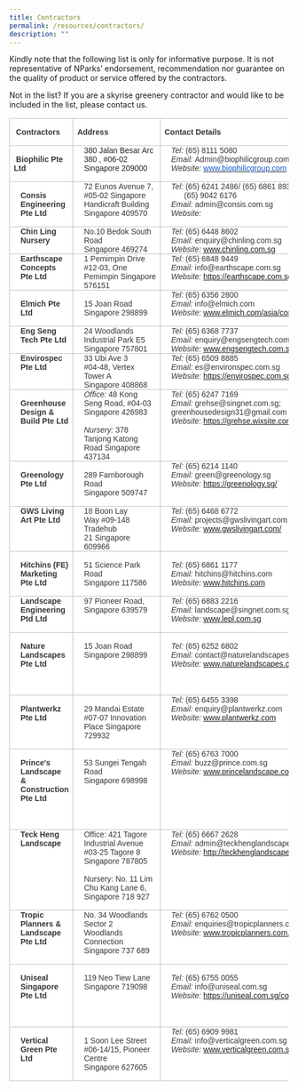 ```yaml
---
title: Contractors
permalink: /resources/contractors/
description: ""
---
```

Kindly note that the following list is only for informative purpose. It is not representative of NParks’ endorsement, recommendation nor guarantee on the quality of product or service offered by the contractors.

Not in the list?
If you are a skyrise greenery contractor and would like to be included in the list, please contact us.

        

<table class="MsoNormalTable" border="0" cellspacing="0" cellpadding="0" width="100%" style="width:100.0%;background:white;border-collapse:collapse;mso-yfti-tbllook:
 1184;mso-padding-alt:0cm 0cm 0cm 0cm"><tbody><tr style="mso-yfti-irow:0;mso-yfti-firstrow:yes"><td width="16%" valign="top" style="width:16.14%;border:solid #BFBFBF 1.0pt;
  padding:0cm 5.4pt 0cm 5.4pt"><p class="MsoNormal" style="margin-left:0cm;mso-layout-grid-align:auto;
  text-autospace:ideograph-numeric ideograph-other"><strong><span style="font-size:10.5pt;font-family:&quot;Futura Lt BT&quot;,sans-serif;mso-bidi-font-family:
  &quot;Open Sans&quot;;color:#363636">&nbsp;Contractors&nbsp;</span></strong><span style="font-size:10.5pt;font-family:&quot;Futura Lt BT&quot;,sans-serif;mso-bidi-font-family:
  &quot;Open Sans&quot;;color:#363636"></span></p></td><td width="31%" valign="top" style="width:31.54%;border:solid #BFBFBF 1.0pt;
  border-left:none;padding:0cm 5.4pt 0cm 5.4pt;box-sizing: inherit"><span style="box-sizing: inherit"><p class="MsoNormal"><strong style="box-sizing: inherit"><span style="font-size:10.5pt;font-family:&quot;Futura Lt BT&quot;,sans-serif;mso-bidi-font-family:
  &quot;Open Sans&quot;;color:#363636">Address&nbsp;</span></strong><span style="font-size:10.5pt;font-family:&quot;Futura Lt BT&quot;,sans-serif;mso-bidi-font-family:
  &quot;Open Sans&quot;;color:#363636"></span></p></span></td><td width="52%" valign="top" style="width:52.32%;border:solid #BFBFBF 1.0pt;
  border-left:none;padding:0cm 5.4pt 0cm 5.4pt;box-sizing: inherit"><p class="MsoNormal"><strong style="box-sizing: inherit"><span style="box-sizing: inherit"><span style="font-size:10.5pt;font-family:&quot;Futura Lt BT&quot;,sans-serif;
  mso-bidi-font-family:&quot;Open Sans&quot;;color:#363636">Contact Details&nbsp;</span></span></strong><span style="font-size:10.5pt;font-family:&quot;Futura Lt BT&quot;,sans-serif;mso-bidi-font-family:
  &quot;Open Sans&quot;;color:#363636"></span></p></td></tr><tr style="mso-yfti-irow:1;box-sizing: inherit"><td width="16%" valign="top" style="width:16.14%;border:solid #BFBFBF 1.0pt;
  border-top:none;padding:0cm 5.4pt 0cm 5.4pt;box-sizing: inherit"><p class="MsoNormal"><span style="font-size:10.5pt;font-family:&quot;Futura Lt BT&quot;,sans-serif;
  mso-bidi-font-family:&quot;Open Sans&quot;;color:#363636">&nbsp;<strong style="box-sizing: inherit"><span style="font-family:&quot;Futura Lt BT&quot;,sans-serif;
  mso-bidi-font-family:&quot;Open Sans&quot;">Biophilic Pte Ltd</span></strong></span></p></td><td width="31%" valign="top" style="width:31.54%;border-top:none;border-left:
  none;border-bottom:solid #BFBFBF 1.0pt;border-right:solid #BFBFBF 1.0pt;
  padding:0cm 5.4pt 0cm 5.4pt;box-sizing: inherit"><p style="margin-top:0cm;margin-right:0cm;margin-bottom:0cm;margin-left:9.0pt;
  box-sizing: inherit"><span style="box-sizing: inherit"><span style="font-size:10.5pt;font-family:&quot;Futura Lt BT&quot;,sans-serif;mso-bidi-font-family:
  &quot;Open Sans&quot;;color:#222222;background:white">380 Jalan Besar Arc 380 , #06-02 Singapore 209000</span></span><span style="font-size:10.5pt;font-family:&quot;Futura Lt BT&quot;,sans-serif;
  mso-bidi-font-family:&quot;Open Sans&quot;;color:#363636"></span></p></td><td width="52%" valign="top" style="width:52.32%;border-top:none;border-left:
  none;border-bottom:solid #BFBFBF 1.0pt;border-right:solid #BFBFBF 1.0pt;
  padding:0cm 5.4pt 0cm 5.4pt;box-sizing: inherit"><p style="margin-top:0cm;margin-right:0cm;margin-bottom:0cm;margin-left:9.0pt;
  box-sizing: inherit"><em style="box-sizing: inherit"><span style="font-size:
  10.5pt;font-family:&quot;Futura Lt BT&quot;,sans-serif;mso-bidi-font-family:&quot;Open Sans&quot;;
  color:#363636">Tel:</span></em><span style="font-size:10.5pt;font-family:
  &quot;Futura Lt BT&quot;,sans-serif;mso-bidi-font-family:&quot;Open Sans&quot;;color:#363636">&nbsp;(65) 8111 5080</span></p><p style="margin-top:0cm;margin-right:0cm;margin-bottom:0cm;margin-left:9.0pt;
  box-sizing: inherit"><em style="box-sizing: inherit"><span style="font-size:
  10.5pt;font-family:&quot;Futura Lt BT&quot;,sans-serif;mso-bidi-font-family:&quot;Open Sans&quot;;
  color:#363636">Email:</span></em><span style="font-size:10.5pt;font-family:
  &quot;Futura Lt BT&quot;,sans-serif;mso-bidi-font-family:&quot;Open Sans&quot;;color:#363636">&nbsp;Admin@biophilicgroup.com</span></p><p style="margin-top:0cm;margin-right:0cm;margin-bottom:0cm;margin-left:9.0pt;
  box-sizing: inherit"><em style="box-sizing: inherit"><span style="font-size:
  10.5pt;font-family:&quot;Futura Lt BT&quot;,sans-serif;mso-bidi-font-family:&quot;Open Sans&quot;;
  color:#363636">Website:</span></em><span style="font-size:10.5pt;font-family:
  &quot;Futura Lt BT&quot;,sans-serif;mso-bidi-font-family:&quot;Open Sans&quot;;color:#363636">&nbsp;<a href="http://www.biophilicgroup.com/" target="_blank" style="box-sizing: inherit;
  transition-timing-function: linear;transition-duration: 200ms;backface-visibility: hidden"><span style="color:#1155CC;background:white">www.biophilicgroup.com</span></a></span></p></td></tr><tr style="mso-yfti-irow:2;box-sizing: inherit"><td width="16%" valign="top" style="width:16.14%;border:solid #BFBFBF 1.0pt;
  border-top:none;padding:0cm 5.4pt 0cm 5.4pt;box-sizing: inherit"><p style="margin-left:9.0pt;box-sizing: inherit"><strong style="box-sizing: inherit"><span style="font-size:10.5pt;font-family:&quot;Futura Lt BT&quot;,sans-serif;mso-bidi-font-family:
  &quot;Open Sans&quot;;color:#363636">Consis Engineering Pte Ltd</span></strong><span style="font-size:10.5pt;font-family:&quot;Futura Lt BT&quot;,sans-serif;mso-bidi-font-family:
  &quot;Open Sans&quot;;color:#363636"></span></p></td><td width="31%" valign="top" style="width:31.54%;border-top:none;border-left:
  none;border-bottom:solid #BFBFBF 1.0pt;border-right:solid #BFBFBF 1.0pt;
  padding:0cm 5.4pt 0cm 5.4pt;box-sizing: inherit"><p style="margin-top:0cm;margin-right:0cm;margin-bottom:0cm;margin-left:9.0pt;
  box-sizing: inherit"><span style="font-size:10.5pt;font-family:&quot;Futura Lt BT&quot;,sans-serif;
  mso-bidi-font-family:&quot;Open Sans&quot;;color:#363636">72 Eunos Avenue 7, #05-02 Singapore Handicraft Building<br style="box-sizing: inherit">Singapore 409570</span></p></td><td width="52%" valign="top" style="width:52.32%;border-top:none;border-left:
  none;border-bottom:solid #BFBFBF 1.0pt;border-right:solid #BFBFBF 1.0pt;
  padding:0cm 5.4pt 0cm 5.4pt;box-sizing: inherit"><p style="margin-top:0cm;margin-right:0cm;margin-bottom:0cm;margin-left:9.0pt;
  box-sizing: inherit"><em style="box-sizing: inherit"><span style="font-size:
  10.5pt;font-family:&quot;Futura Lt BT&quot;,sans-serif;mso-bidi-font-family:&quot;Open Sans&quot;;
  color:#363636">Tel:</span></em><span style="font-size:10.5pt;font-family:
  &quot;Futura Lt BT&quot;,sans-serif;mso-bidi-font-family:&quot;Open Sans&quot;;color:#363636">&nbsp;(65) 6241 2486/ (65) 6861 8930/</span></p><p style="margin-top:0cm;margin-right:0cm;margin-bottom:0cm;margin-left:9.0pt;
  box-sizing: inherit"><span style="font-size:10.5pt;font-family:&quot;Futura Lt BT&quot;,sans-serif;
  mso-bidi-font-family:&quot;Open Sans&quot;;color:#363636">&nbsp; &nbsp; &nbsp; (65) 9042 6176</span></p><p style="margin-top:0cm;margin-right:0cm;margin-bottom:0cm;margin-left:9.0pt;
  box-sizing: inherit"><em style="box-sizing: inherit"><span style="font-size:
  10.5pt;font-family:&quot;Futura Lt BT&quot;,sans-serif;mso-bidi-font-family:&quot;Open Sans&quot;;
  color:#363636">Email:</span></em><span style="font-size:10.5pt;font-family:
  &quot;Futura Lt BT&quot;,sans-serif;mso-bidi-font-family:&quot;Open Sans&quot;;color:#363636">&nbsp;admin@consis.com.sg</span></p><p style="margin-top:0cm;margin-right:0cm;margin-bottom:0cm;margin-left:9.0pt;
  box-sizing: inherit"><em style="box-sizing: inherit"><span style="font-size:
  10.5pt;font-family:&quot;Futura Lt BT&quot;,sans-serif;mso-bidi-font-family:&quot;Open Sans&quot;;
  color:#363636">Website:</span></em><span style="font-size:10.5pt;font-family:
  &quot;Futura Lt BT&quot;,sans-serif;mso-bidi-font-family:&quot;Open Sans&quot;;color:#363636">&nbsp;</span></p></td></tr><tr style="mso-yfti-irow:3;box-sizing: inherit"><td width="16%" valign="top" style="width:16.14%;border:solid #BFBFBF 1.0pt;
  border-top:none;padding:0cm 5.4pt 0cm 5.4pt;box-sizing: inherit"><p style="margin-top:0cm;margin-right:0cm;margin-bottom:0cm;margin-left:9.0pt;
  box-sizing: inherit"><strong style="box-sizing: inherit"><span style="font-size:10.5pt;font-family:&quot;Futura Lt BT&quot;,sans-serif;mso-bidi-font-family:
  &quot;Open Sans&quot;;color:#363636">Chin Ling Nursery</span></strong><span style="font-size:10.5pt;font-family:&quot;Futura Lt BT&quot;,sans-serif;mso-bidi-font-family:
  &quot;Open Sans&quot;;color:#363636"></span></p></td><td width="31%" valign="top" style="width:31.54%;border-top:none;border-left:
  none;border-bottom:solid #BFBFBF 1.0pt;border-right:solid #BFBFBF 1.0pt;
  padding:0cm 5.4pt 0cm 5.4pt;box-sizing: inherit"><p style="margin-top:0cm;margin-right:0cm;margin-bottom:0cm;margin-left:9.0pt;
  box-sizing: inherit"><span style="font-size:10.5pt;font-family:&quot;Futura Lt BT&quot;,sans-serif;
  mso-bidi-font-family:&quot;Open Sans&quot;;color:#363636">No.10 Bedok South Road<br style="box-sizing: inherit">Singapore 469274</span></p></td><td width="52%" valign="top" style="width:52.32%;border-top:none;border-left:
  none;border-bottom:solid #BFBFBF 1.0pt;border-right:solid #BFBFBF 1.0pt;
  padding:0cm 5.4pt 0cm 5.4pt;box-sizing: inherit"><p style="margin-top:0cm;margin-right:0cm;margin-bottom:0cm;margin-left:9.0pt;
  box-sizing: inherit"><em style="box-sizing: inherit"><span style="font-size:
  10.5pt;font-family:&quot;Futura Lt BT&quot;,sans-serif;mso-bidi-font-family:&quot;Open Sans&quot;;
  color:#363636">Tel:</span></em><span style="font-size:10.5pt;font-family:
  &quot;Futura Lt BT&quot;,sans-serif;mso-bidi-font-family:&quot;Open Sans&quot;;color:#363636">&nbsp;(65) 6448 8602<br style="box-sizing: inherit"><em style="box-sizing: inherit"><span style="font-family:&quot;Futura Lt BT&quot;,sans-serif;
  mso-bidi-font-family:&quot;Open Sans&quot;">Email:</span></em>&nbsp;enquiry@chinling.com.sg<br style="box-sizing: inherit"><em style="box-sizing: inherit"><span style="font-family:&quot;Futura Lt BT&quot;,sans-serif;
  mso-bidi-font-family:&quot;Open Sans&quot;">Website:</span></em>&nbsp;<a href="http://www.chinling.com.sg/" style="box-sizing: inherit;transition-timing-function: linear;
  transition-duration: 200ms;backface-visibility: hidden">www.chinling.com.sg</a></span></p></td></tr><tr style="mso-yfti-irow:4;box-sizing: inherit"><td width="16%" valign="top" style="width:16.14%;border:solid #BFBFBF 1.0pt;
  border-top:none;padding:0cm 5.4pt 0cm 5.4pt;box-sizing: inherit"><p style="margin-top:0cm;margin-right:0cm;margin-bottom:0cm;margin-left:9.0pt;
  box-sizing: inherit"><strong style="box-sizing: inherit"><span style="font-size:10.5pt;font-family:&quot;Futura Lt BT&quot;,sans-serif;mso-bidi-font-family:
  &quot;Open Sans&quot;;color:#363636">Earthscape Concepts Pte Ltd</span></strong><span style="font-size:10.5pt;font-family:&quot;Futura Lt BT&quot;,sans-serif;mso-bidi-font-family:
  &quot;Open Sans&quot;;color:#363636"></span></p></td><td width="31%" valign="top" style="width:31.54%;border-top:none;border-left:
  none;border-bottom:solid #BFBFBF 1.0pt;border-right:solid #BFBFBF 1.0pt;
  padding:0cm 5.4pt 0cm 5.4pt;box-sizing: inherit"><p style="margin-top:0cm;margin-right:0cm;margin-bottom:0cm;margin-left:9.0pt;
  box-sizing: inherit"><span style="font-size:10.5pt;font-family:&quot;Futura Lt BT&quot;,sans-serif;
  mso-bidi-font-family:&quot;Open Sans&quot;;color:#363636">1 Pemimpin Drive<br style="box-sizing: inherit">#12-03, One Pemimpin<span style="box-sizing: inherit">&nbsp;</span>Singapore 576151</span></p></td><td width="52%" valign="top" style="width:52.32%;border-top:none;border-left:
  none;border-bottom:solid #BFBFBF 1.0pt;border-right:solid #BFBFBF 1.0pt;
  padding:0cm 5.4pt 0cm 5.4pt;box-sizing: inherit"><p style="margin-top:0cm;margin-right:0cm;margin-bottom:0cm;margin-left:9.0pt;
  box-sizing: inherit"><em style="box-sizing: inherit"><span style="font-size:
  10.5pt;font-family:&quot;Futura Lt BT&quot;,sans-serif;mso-bidi-font-family:&quot;Open Sans&quot;;
  color:#363636">Tel:</span></em><span style="font-size:10.5pt;font-family:
  &quot;Futura Lt BT&quot;,sans-serif;mso-bidi-font-family:&quot;Open Sans&quot;;color:#363636">&nbsp;(65) 6848 9449<br style="box-sizing: inherit"><em style="box-sizing: inherit"><span style="font-family:&quot;Futura Lt BT&quot;,sans-serif;
  mso-bidi-font-family:&quot;Open Sans&quot;">Email:&nbsp;</span></em>info@earthscape.com.sg<br style="box-sizing: inherit"><em style="box-sizing: inherit"><span style="font-family:&quot;Futura Lt BT&quot;,sans-serif;
  mso-bidi-font-family:&quot;Open Sans&quot;">Website:</span></em>&nbsp;<a href="https://earthscape.com.sg/" style="box-sizing: inherit;transition-timing-function: linear;
  transition-duration: 200ms;backface-visibility: hidden">https://earthscape.com.sg</a></span></p><p style="margin-top:0cm;margin-right:0cm;margin-bottom:0cm;margin-left:9.0pt;
  box-sizing: inherit"><span style="font-size:10.5pt;font-family:&quot;Futura Lt BT&quot;,sans-serif;
  mso-bidi-font-family:&quot;Open Sans&quot;;color:#363636">&nbsp;</span></p></td></tr><tr style="mso-yfti-irow:5;box-sizing: inherit"><td width="16%" valign="top" style="width:16.14%;border:solid #BFBFBF 1.0pt;
  border-top:none;padding:0cm 5.4pt 0cm 5.4pt;box-sizing: inherit"><p style="margin-left:9.0pt;box-sizing: inherit"><strong style="box-sizing: inherit"><span style="font-size:10.5pt;font-family:&quot;Futura Lt BT&quot;,sans-serif;mso-bidi-font-family:
  &quot;Open Sans&quot;;color:#363636">Elmich Pte Ltd</span></strong><span style="font-size:10.5pt;font-family:&quot;Futura Lt BT&quot;,sans-serif;mso-bidi-font-family:
  &quot;Open Sans&quot;;color:#363636"></span></p></td><td width="31%" valign="top" style="width:31.54%;border-top:none;border-left:
  none;border-bottom:solid #BFBFBF 1.0pt;border-right:solid #BFBFBF 1.0pt;
  padding:0cm 5.4pt 0cm 5.4pt;box-sizing: inherit"><p style="margin-left:9.0pt;box-sizing: inherit"><span style="font-size:10.5pt;
  font-family:&quot;Futura Lt BT&quot;,sans-serif;mso-bidi-font-family:&quot;Open Sans&quot;;
  color:#363636">15 Joan Road<br style="box-sizing: inherit">Singapore 298899</span></p></td><td width="52%" valign="top" style="width:52.32%;border-top:none;border-left:
  none;border-bottom:solid #BFBFBF 1.0pt;border-right:solid #BFBFBF 1.0pt;
  padding:0cm 5.4pt 0cm 5.4pt;box-sizing: inherit"><p style="margin-top:0cm;margin-right:0cm;margin-bottom:0cm;margin-left:9.0pt;
  box-sizing: inherit"><em style="box-sizing: inherit"><span style="font-size:
  10.5pt;font-family:&quot;Futura Lt BT&quot;,sans-serif;mso-bidi-font-family:&quot;Open Sans&quot;;
  color:#363636">Tel:</span></em><span style="font-size:10.5pt;font-family:
  &quot;Futura Lt BT&quot;,sans-serif;mso-bidi-font-family:&quot;Open Sans&quot;;color:#363636">&nbsp;(65) 6356 2800<br style="box-sizing: inherit"><em style="box-sizing: inherit"><span style="font-family:&quot;Futura Lt BT&quot;,sans-serif;
  mso-bidi-font-family:&quot;Open Sans&quot;">Email:</span></em>&nbsp;info@elmich.com&nbsp;</span></p><p style="margin-top:0cm;margin-right:0cm;margin-bottom:0cm;margin-left:9.0pt;
  box-sizing: inherit"><em style="box-sizing: inherit"><span style="font-size:
  10.5pt;font-family:&quot;Futura Lt BT&quot;,sans-serif;mso-bidi-font-family:&quot;Open Sans&quot;;
  color:#363636">Website:&nbsp;</span></em><span style="font-size:10.5pt;
  font-family:&quot;Futura Lt BT&quot;,sans-serif;mso-bidi-font-family:&quot;Open Sans&quot;;
  color:#363636"><a href="http://www.elmich.com/asia/contact-us/" style="box-sizing: inherit;transition-timing-function: linear;transition-duration: 200ms;
  backface-visibility: hidden">www.elmich.com/asia/contact-us/</a></span></p></td></tr><tr style="mso-yfti-irow:6;box-sizing: inherit"><td width="16%" valign="top" style="width:16.14%;border:solid #BFBFBF 1.0pt;
  border-top:none;padding:0cm 5.4pt 0cm 5.4pt;box-sizing: inherit"><p style="margin-top:0cm;margin-right:0cm;margin-bottom:0cm;margin-left:9.0pt;
  box-sizing: inherit"><strong style="box-sizing: inherit"><span style="font-size:10.5pt;font-family:&quot;Futura Lt BT&quot;,sans-serif;mso-bidi-font-family:
  &quot;Open Sans&quot;;color:#363636">Eng Seng Tech Pte Ltd</span></strong><span style="font-size:10.5pt;font-family:&quot;Futura Lt BT&quot;,sans-serif;mso-bidi-font-family:
  &quot;Open Sans&quot;;color:#363636"></span></p></td><td width="31%" valign="top" style="width:31.54%;border-top:none;border-left:
  none;border-bottom:solid #BFBFBF 1.0pt;border-right:solid #BFBFBF 1.0pt;
  padding:0cm 5.4pt 0cm 5.4pt;box-sizing: inherit"><p style="margin-top:0cm;margin-right:0cm;margin-bottom:0cm;margin-left:9.0pt;
  box-sizing: inherit"><span style="font-size:10.5pt;font-family:&quot;Futura Lt BT&quot;,sans-serif;
  mso-bidi-font-family:&quot;Open Sans&quot;;color:#363636">24 Woodlands Industrial Park E5<br style="box-sizing: inherit">Singapore 757801</span></p></td><td width="52%" valign="top" style="width:52.32%;border-top:none;border-left:
  none;border-bottom:solid #BFBFBF 1.0pt;border-right:solid #BFBFBF 1.0pt;
  padding:0cm 5.4pt 0cm 5.4pt;box-sizing: inherit"><p style="margin-top:0cm;margin-right:0cm;margin-bottom:0cm;margin-left:9.0pt;
  box-sizing: inherit"><em style="box-sizing: inherit"><span style="font-size:
  10.5pt;font-family:&quot;Futura Lt BT&quot;,sans-serif;mso-bidi-font-family:&quot;Open Sans&quot;;
  color:#363636">Tel:</span></em><span style="font-size:10.5pt;font-family:
  &quot;Futura Lt BT&quot;,sans-serif;mso-bidi-font-family:&quot;Open Sans&quot;;color:#363636">&nbsp;(65) 6368 7737<br style="box-sizing: inherit"><em style="box-sizing: inherit"><span style="font-family:&quot;Futura Lt BT&quot;,sans-serif;
  mso-bidi-font-family:&quot;Open Sans&quot;">Email:</span></em>&nbsp;enquiry@engsengtech.com.sg</span></p><p style="margin-top:0cm;margin-right:0cm;margin-bottom:0cm;margin-left:9.0pt;
  box-sizing: inherit"><em style="box-sizing: inherit"><span style="font-size:
  10.5pt;font-family:&quot;Futura Lt BT&quot;,sans-serif;mso-bidi-font-family:&quot;Open Sans&quot;;
  color:#363636">Website:&nbsp;</span></em><span style="font-size:10.5pt;
  font-family:&quot;Futura Lt BT&quot;,sans-serif;mso-bidi-font-family:&quot;Open Sans&quot;;
  color:#363636"><a href="http://www.engsengtech.com.sg/" style="box-sizing: inherit;
  transition-timing-function: linear;transition-duration: 200ms;backface-visibility: hidden">www.engsengtech.com.sg</a></span></p></td></tr><tr style="mso-yfti-irow:7;box-sizing: inherit"><td width="16%" valign="top" style="width:16.14%;border:solid #BFBFBF 1.0pt;
  border-top:none;padding:0cm 5.4pt 0cm 5.4pt;box-sizing: inherit"><p style="margin-top:0cm;margin-right:0cm;margin-bottom:0cm;margin-left:9.0pt;
  box-sizing: inherit"><strong style="box-sizing: inherit"><span style="font-size:10.5pt;font-family:&quot;Futura Lt BT&quot;,sans-serif;mso-bidi-font-family:
  &quot;Open Sans&quot;;color:#363636">Envirospec Pte Ltd</span></strong><span style="font-size:10.5pt;font-family:&quot;Futura Lt BT&quot;,sans-serif;mso-bidi-font-family:
  &quot;Open Sans&quot;;color:#363636"></span></p></td><td width="31%" valign="top" style="width:31.54%;border-top:none;border-left:
  none;border-bottom:solid #BFBFBF 1.0pt;border-right:solid #BFBFBF 1.0pt;
  padding:0cm 5.4pt 0cm 5.4pt;box-sizing: inherit"><p style="margin-top:0cm;margin-right:0cm;margin-bottom:0cm;margin-left:9.0pt;
  box-sizing: inherit"><span style="font-size:10.5pt;font-family:&quot;Futura Lt BT&quot;,sans-serif;
  mso-bidi-font-family:&quot;Open Sans&quot;;color:#363636">33 Ubi Ave 3<br style="box-sizing: inherit">#04-48, Vertex Tower A<br style="box-sizing: inherit">Singapore 408868</span></p></td><td width="52%" valign="top" style="width:52.32%;border-top:none;border-left:
  none;border-bottom:solid #BFBFBF 1.0pt;border-right:solid #BFBFBF 1.0pt;
  padding:0cm 5.4pt 0cm 5.4pt;box-sizing: inherit"><p style="margin-top:0cm;margin-right:0cm;margin-bottom:0cm;margin-left:9.0pt;
  box-sizing: inherit"><em style="box-sizing: inherit"><span style="font-size:
  10.5pt;font-family:&quot;Futura Lt BT&quot;,sans-serif;mso-bidi-font-family:&quot;Open Sans&quot;;
  color:#363636">Tel:</span></em><span style="font-size:10.5pt;font-family:
  &quot;Futura Lt BT&quot;,sans-serif;mso-bidi-font-family:&quot;Open Sans&quot;;color:#363636">&nbsp;(65) 6509 8885<br style="box-sizing: inherit"><em style="box-sizing: inherit"><span style="font-family:&quot;Futura Lt BT&quot;,sans-serif;
  mso-bidi-font-family:&quot;Open Sans&quot;">Email:</span></em>&nbsp;es@environspec.com.sg</span></p><p style="margin-top:0cm;margin-right:0cm;margin-bottom:0cm;margin-left:9.0pt;
  box-sizing: inherit"><em style="box-sizing: inherit"><span style="font-size:
  10.5pt;font-family:&quot;Futura Lt BT&quot;,sans-serif;mso-bidi-font-family:&quot;Open Sans&quot;;
  color:#363636">Website:&nbsp;</span></em><span style="font-size:10.5pt;
  font-family:&quot;Futura Lt BT&quot;,sans-serif;mso-bidi-font-family:&quot;Open Sans&quot;;
  color:#363636"><a href="https://envirospec.com.sg/" style="box-sizing: inherit;
  transition-timing-function: linear;transition-duration: 200ms;backface-visibility: hidden">https://envirospec.com.sg</a></span></p></td></tr><tr style="mso-yfti-irow:8;box-sizing: inherit"><td width="16%" valign="top" style="width:16.14%;border:solid #BFBFBF 1.0pt;
  border-top:none;padding:0cm 5.4pt 0cm 5.4pt;box-sizing: inherit"><p style="margin-left:9.0pt;box-sizing: inherit"><strong style="box-sizing: inherit"><span style="font-size:10.5pt;font-family:&quot;Futura Lt BT&quot;,sans-serif;mso-bidi-font-family:
  &quot;Open Sans&quot;;color:#363636">Greenhouse Design &amp; Build Pte Ltd</span></strong><span style="font-size:10.5pt;font-family:&quot;Futura Lt BT&quot;,sans-serif;mso-bidi-font-family:
  &quot;Open Sans&quot;;color:#363636"></span></p></td><td width="31%" valign="top" style="width:31.54%;border-top:none;border-left:
  none;border-bottom:solid #BFBFBF 1.0pt;border-right:solid #BFBFBF 1.0pt;
  padding:0cm 5.4pt 0cm 5.4pt;box-sizing: inherit"><p style="margin-top:0cm;margin-right:0cm;margin-bottom:0cm;margin-left:9.0pt;
  box-sizing: inherit"><em style="box-sizing: inherit"><span style="font-size:
  10.5pt;font-family:&quot;Futura Lt BT&quot;,sans-serif;mso-bidi-font-family:&quot;Open Sans&quot;;
  color:#363636">Office:</span></em><span style="font-size:10.5pt;font-family:
  &quot;Futura Lt BT&quot;,sans-serif;mso-bidi-font-family:&quot;Open Sans&quot;;color:#363636">&nbsp;48 Kong Seng Road, #04-03 Singapore 426983</span></p><p style="margin-top:0cm;margin-right:0cm;margin-bottom:0cm;margin-left:9.0pt;
  box-sizing: inherit"><span style="font-size:10.5pt;font-family:&quot;Futura Lt BT&quot;,sans-serif;
  mso-bidi-font-family:&quot;Open Sans&quot;;color:#363636">&nbsp;</span></p><p style="margin-top:0cm;margin-right:0cm;margin-bottom:0cm;margin-left:9.0pt;
  box-sizing: inherit"><em style="box-sizing: inherit"><span style="font-size:
  10.5pt;font-family:&quot;Futura Lt BT&quot;,sans-serif;mso-bidi-font-family:&quot;Open Sans&quot;;
  color:#363636">Nursery:</span></em><span style="font-size:10.5pt;font-family:
  &quot;Futura Lt BT&quot;,sans-serif;mso-bidi-font-family:&quot;Open Sans&quot;;color:#363636">&nbsp;378 Tanjong Katong Road Singapore 437134</span></p></td><td width="52%" valign="top" style="width:52.32%;border-top:none;border-left:
  none;border-bottom:solid #BFBFBF 1.0pt;border-right:solid #BFBFBF 1.0pt;
  padding:0cm 5.4pt 0cm 5.4pt"><p style="margin-top:0cm;margin-right:0cm;margin-bottom:0cm;margin-left:9.0pt"><em><span style="font-size:10.5pt;font-family:&quot;Futura Lt BT&quot;,sans-serif;mso-bidi-font-family:
  &quot;Open Sans&quot;;color:#363636">Tel:</span></em><span style="font-size:10.5pt;
  font-family:&quot;Futura Lt BT&quot;,sans-serif;mso-bidi-font-family:&quot;Open Sans&quot;;
  color:#363636">&nbsp;(65) 6247 7169<br style="box-sizing: inherit"><em style="box-sizing: inherit"><span style="font-family:&quot;Futura Lt BT&quot;,sans-serif;
  mso-bidi-font-family:&quot;Open Sans&quot;">Email:</span></em>&nbsp;grehse@singnet.com.sg; greenhousedesign31@gmail.com</span></p><p style="margin-top:0cm;margin-right:0cm;margin-bottom:0cm;margin-left:9.0pt;
  box-sizing: inherit"><em style="box-sizing: inherit"><span style="font-size:
  10.5pt;font-family:&quot;Futura Lt BT&quot;,sans-serif;mso-bidi-font-family:&quot;Open Sans&quot;;
  color:#363636">Website:</span></em><span style="font-size:10.5pt;font-family:
  &quot;Futura Lt BT&quot;,sans-serif;mso-bidi-font-family:&quot;Open Sans&quot;;color:#363636">&nbsp;<a href="https://grehse.wixsite.com/greenhousedesign" style="box-sizing: inherit;
  transition-timing-function: linear;transition-duration: 200ms;backface-visibility: hidden">https://grehse.wixsite.com/greenhousedesign</a></span></p></td></tr><tr style="mso-yfti-irow:9;box-sizing: inherit"><td width="16%" valign="top" style="width:16.14%;border:solid #BFBFBF 1.0pt;
  border-top:none;padding:0cm 5.4pt 0cm 5.4pt;box-sizing: inherit"><p style="margin-left:9.0pt;box-sizing: inherit"><strong style="box-sizing: inherit"><span style="font-size:10.5pt;font-family:&quot;Futura Lt BT&quot;,sans-serif;mso-bidi-font-family:
  &quot;Open Sans&quot;;color:#363636">Greenology Pte Ltd</span></strong><span style="font-size:10.5pt;font-family:&quot;Futura Lt BT&quot;,sans-serif;mso-bidi-font-family:
  &quot;Open Sans&quot;;color:#363636"></span></p></td><td width="31%" valign="top" style="width:31.54%;border-top:none;border-left:
  none;border-bottom:solid #BFBFBF 1.0pt;border-right:solid #BFBFBF 1.0pt;
  padding:0cm 5.4pt 0cm 5.4pt;box-sizing: inherit"><p style="margin-left:9.0pt;box-sizing: inherit"><span style="font-size:10.5pt;
  font-family:&quot;Futura Lt BT&quot;,sans-serif;mso-bidi-font-family:&quot;Open Sans&quot;;
  color:#363636">289 Farnborough Road<br style="box-sizing: inherit">Singapore 509747</span></p></td><td width="52%" valign="top" style="width:52.32%;border-top:none;border-left:
  none;border-bottom:solid #BFBFBF 1.0pt;border-right:solid #BFBFBF 1.0pt;
  padding:0cm 5.4pt 0cm 5.4pt;box-sizing: inherit"><p style="margin-top:0cm;margin-right:0cm;margin-bottom:0cm;margin-left:9.0pt;
  box-sizing: inherit"><em style="box-sizing: inherit"><span style="font-size:
  10.5pt;font-family:&quot;Futura Lt BT&quot;,sans-serif;mso-bidi-font-family:&quot;Open Sans&quot;;
  color:#363636">Tel:</span></em><span style="font-size:10.5pt;font-family:
  &quot;Futura Lt BT&quot;,sans-serif;mso-bidi-font-family:&quot;Open Sans&quot;;color:#363636">&nbsp;(65) 6214 1140<br style="box-sizing: inherit"><em style="box-sizing: inherit"><span style="font-family:&quot;Futura Lt BT&quot;,sans-serif;
  mso-bidi-font-family:&quot;Open Sans&quot;">Email:&nbsp;</span></em>green@greenology.sg<br style="box-sizing: inherit"><em style="box-sizing: inherit"><span style="font-family:&quot;Futura Lt BT&quot;,sans-serif;
  mso-bidi-font-family:&quot;Open Sans&quot;">Website:</span></em>&nbsp;<a href="https://greenology.sg/" style="box-sizing: inherit;transition-timing-function: linear;
  transition-duration: 200ms;backface-visibility: hidden">https://greenology.sg/</a></span></p></td></tr><tr style="mso-yfti-irow:10;box-sizing: inherit"><td width="16%" valign="top" style="width:16.14%;border:solid #BFBFBF 1.0pt;
  border-top:none;padding:0cm 5.4pt 0cm 5.4pt;box-sizing: inherit"><p style="margin-top:0cm;margin-right:0cm;margin-bottom:0cm;margin-left:9.0pt;
  box-sizing: inherit"><strong style="box-sizing: inherit"><span style="font-size:10.5pt;font-family:&quot;Futura Lt BT&quot;,sans-serif;mso-bidi-font-family:
  &quot;Open Sans&quot;;color:#363636">GWS Living Art Pte Ltd</span></strong><span style="font-size:10.5pt;font-family:&quot;Futura Lt BT&quot;,sans-serif;mso-bidi-font-family:
  &quot;Open Sans&quot;;color:#363636"></span></p></td><td width="31%" valign="top" style="width:31.54%;border-top:none;border-left:
  none;border-bottom:solid #BFBFBF 1.0pt;border-right:solid #BFBFBF 1.0pt;
  padding:0cm 5.4pt 0cm 5.4pt;box-sizing: inherit"><p style="margin-top:0cm;margin-right:0cm;margin-bottom:0cm;margin-left:9.0pt;
  box-sizing: inherit"><span style="font-size:10.5pt;font-family:&quot;Futura Lt BT&quot;,sans-serif;
  mso-bidi-font-family:&quot;Open Sans&quot;;color:#363636">18 Boon Lay Way<span style="box-sizing: inherit">&nbsp;</span>#09-148 Tradehub 21<span style="box-sizing: inherit">&nbsp;</span>Singapore 609966</span></p></td><td width="52%" valign="top" style="width:52.32%;border-top:none;border-left:
  none;border-bottom:solid #BFBFBF 1.0pt;border-right:solid #BFBFBF 1.0pt;
  padding:0cm 5.4pt 0cm 5.4pt;box-sizing: inherit"><p style="margin-top:0cm;margin-right:0cm;margin-bottom:0cm;margin-left:9.0pt;
  box-sizing: inherit"><em style="box-sizing: inherit"><span style="font-size:
  10.5pt;font-family:&quot;Futura Lt BT&quot;,sans-serif;mso-bidi-font-family:&quot;Open Sans&quot;;
  color:#363636">Tel:</span></em><span style="font-size:10.5pt;font-family:
  &quot;Futura Lt BT&quot;,sans-serif;mso-bidi-font-family:&quot;Open Sans&quot;;color:#363636">&nbsp;(65) 6468 6772</span></p><p style="margin-top:0cm;margin-right:0cm;margin-bottom:0cm;margin-left:9.0pt;
  box-sizing: inherit"><em style="box-sizing: inherit"><span style="font-size:
  10.5pt;font-family:&quot;Futura Lt BT&quot;,sans-serif;mso-bidi-font-family:&quot;Open Sans&quot;;
  color:#363636">Email:</span></em><span style="font-size:10.5pt;font-family:
  &quot;Futura Lt BT&quot;,sans-serif;mso-bidi-font-family:&quot;Open Sans&quot;;color:#363636">&nbsp;projects@gwslivingart.com</span></p><p style="margin-top:0cm;margin-right:0cm;margin-bottom:0cm;margin-left:9.0pt;
  box-sizing: inherit"><em style="box-sizing: inherit"><span style="font-size:
  10.5pt;font-family:&quot;Futura Lt BT&quot;,sans-serif;mso-bidi-font-family:&quot;Open Sans&quot;;
  color:#363636">Website:&nbsp;</span></em><span style="font-size:10.5pt;
  font-family:&quot;Futura Lt BT&quot;,sans-serif;mso-bidi-font-family:&quot;Open Sans&quot;;
  color:#363636"><a href="http://www.gwslivingart.com/" style="box-sizing: inherit;
  transition-timing-function: linear;transition-duration: 200ms;backface-visibility: hidden">www.gwslivingart.com/</a></span></p><p style="margin-top:0cm;margin-right:0cm;margin-bottom:0cm;margin-left:9.0pt;
  box-sizing: inherit"><span style="font-size:10.5pt;font-family:&quot;Futura Lt BT&quot;,sans-serif;
  mso-bidi-font-family:&quot;Open Sans&quot;;color:#363636">&nbsp;</span></p></td></tr><tr style="mso-yfti-irow:11;box-sizing: inherit"><td width="16%" valign="top" style="width:16.14%;border:solid #BFBFBF 1.0pt;
  border-top:none;padding:0cm 5.4pt 0cm 5.4pt;box-sizing: inherit"><p style="margin-left:9.0pt;box-sizing: inherit"><strong style="box-sizing: inherit"><span style="font-size:10.5pt;font-family:&quot;Futura Lt BT&quot;,sans-serif;mso-bidi-font-family:
  &quot;Open Sans&quot;;color:#363636">Hitchins (FE) Marketing Pte Ltd</span></strong><span style="font-size:10.5pt;font-family:&quot;Futura Lt BT&quot;,sans-serif;mso-bidi-font-family:
  &quot;Open Sans&quot;;color:#363636"></span></p></td><td width="31%" valign="top" style="width:31.54%;border-top:none;border-left:
  none;border-bottom:solid #BFBFBF 1.0pt;border-right:solid #BFBFBF 1.0pt;
  padding:0cm 5.4pt 0cm 5.4pt"><p style="margin-left:9.0pt"><span style="font-size:10.5pt;font-family:&quot;Futura Lt BT&quot;,sans-serif;
  mso-bidi-font-family:&quot;Open Sans&quot;;color:#363636">51 Science Park Road<br style="box-sizing: inherit">Singapore 117586</span></p></td><td width="52%" valign="top" style="width:52.32%;border-top:none;border-left:
  none;border-bottom:solid #BFBFBF 1.0pt;border-right:solid #BFBFBF 1.0pt;
  padding:0cm 5.4pt 0cm 5.4pt;box-sizing: inherit"><p style="margin-left:9.0pt;box-sizing: inherit"><em style="box-sizing: inherit"><span style="font-size:10.5pt;font-family:&quot;Futura Lt BT&quot;,sans-serif;mso-bidi-font-family:
  &quot;Open Sans&quot;;color:#363636">Tel:</span></em><span style="font-size:10.5pt;
  font-family:&quot;Futura Lt BT&quot;,sans-serif;mso-bidi-font-family:&quot;Open Sans&quot;;
  color:#363636">&nbsp;(65) 6861 1177<br style="box-sizing: inherit"><em style="box-sizing: inherit"><span style="font-family:&quot;Futura Lt BT&quot;,sans-serif;
  mso-bidi-font-family:&quot;Open Sans&quot;">Email:</span></em>&nbsp;hitchins@hitchins.com<br style="box-sizing: inherit"><em style="box-sizing: inherit"><span style="font-family:&quot;Futura Lt BT&quot;,sans-serif;
  mso-bidi-font-family:&quot;Open Sans&quot;">Website:</span></em>&nbsp;<a href="http://www.hitchins.com/" style="box-sizing: inherit;transition-timing-function: linear;
  transition-duration: 200ms;backface-visibility: hidden">www.hitchins.com</a></span></p></td></tr><tr style="mso-yfti-irow:12;box-sizing: inherit"><td width="16%" valign="top" style="width:16.14%;border:solid #BFBFBF 1.0pt;
  border-top:none;padding:0cm 5.4pt 0cm 5.4pt;box-sizing: inherit"><p style="margin-top:0cm;margin-right:0cm;margin-bottom:0cm;margin-left:9.0pt;
  box-sizing: inherit"><strong style="box-sizing: inherit"><span style="font-size:10.5pt;font-family:&quot;Futura Lt BT&quot;,sans-serif;mso-bidi-font-family:
  &quot;Open Sans&quot;;color:#363636">Landscape Engineering Ptd Ltd</span></strong><span style="font-size:10.5pt;font-family:&quot;Futura Lt BT&quot;,sans-serif;mso-bidi-font-family:
  &quot;Open Sans&quot;;color:#363636"></span></p><p style="margin-top:0cm;margin-right:0cm;margin-bottom:0cm;margin-left:9.0pt;
  box-sizing: inherit"><span style="font-size:10.5pt;font-family:&quot;Futura Lt BT&quot;,sans-serif;
  mso-bidi-font-family:&quot;Open Sans&quot;;color:#363636">&nbsp;</span></p></td><td width="31%" valign="top" style="width:31.54%;border-top:none;border-left:
  none;border-bottom:solid #BFBFBF 1.0pt;border-right:solid #BFBFBF 1.0pt;
  padding:0cm 5.4pt 0cm 5.4pt;box-sizing: inherit"><p style="margin-top:0cm;margin-right:0cm;margin-bottom:0cm;margin-left:9.0pt;
  box-sizing: inherit"><span style="font-size:10.5pt;font-family:&quot;Futura Lt BT&quot;,sans-serif;
  mso-bidi-font-family:&quot;Open Sans&quot;;color:#363636">97 Pioneer Road, Singapore 639579</span></p></td><td width="52%" valign="top" style="width:52.32%;border-top:none;border-left:
  none;border-bottom:solid #BFBFBF 1.0pt;border-right:solid #BFBFBF 1.0pt;
  padding:0cm 5.4pt 0cm 5.4pt;box-sizing: inherit"><p style="margin-top:0cm;margin-right:0cm;margin-bottom:0cm;margin-left:9.0pt;
  box-sizing: inherit"><em style="box-sizing: inherit"><span style="font-size:
  10.5pt;font-family:&quot;Futura Lt BT&quot;,sans-serif;mso-bidi-font-family:&quot;Open Sans&quot;;
  color:#363636">Tel:&nbsp;</span></em><span style="font-size:10.5pt;
  font-family:&quot;Futura Lt BT&quot;,sans-serif;mso-bidi-font-family:&quot;Open Sans&quot;;
  color:#363636">(65) 6883 2216</span></p><p style="margin-top:0cm;margin-right:0cm;margin-bottom:0cm;margin-left:9.0pt;
  box-sizing: inherit"><em style="box-sizing: inherit"><span style="font-size:
  10.5pt;font-family:&quot;Futura Lt BT&quot;,sans-serif;mso-bidi-font-family:&quot;Open Sans&quot;;
  color:#363636">Email:</span></em><span style="font-size:10.5pt;font-family:
  &quot;Futura Lt BT&quot;,sans-serif;mso-bidi-font-family:&quot;Open Sans&quot;;color:#363636">&nbsp;landscape@singnet.com.sg</span></p><p style="margin-top:0cm;margin-right:0cm;margin-bottom:0cm;margin-left:9.0pt;
  box-sizing: inherit"><em style="box-sizing: inherit"><span style="font-size:
  10.5pt;font-family:&quot;Futura Lt BT&quot;,sans-serif;mso-bidi-font-family:&quot;Open Sans&quot;;
  color:#363636">Website:</span></em><span style="font-size:10.5pt;font-family:
  &quot;Futura Lt BT&quot;,sans-serif;mso-bidi-font-family:&quot;Open Sans&quot;;color:#363636">&nbsp;<a href="http://www.lepl.com.sg/" style="box-sizing: inherit;transition-timing-function: linear;
  transition-duration: 200ms;backface-visibility: hidden">www.lepl.com.sg</a></span></p></td></tr><tr style="mso-yfti-irow:13;box-sizing: inherit"><td width="16%" valign="top" style="width:16.14%;border:solid #BFBFBF 1.0pt;
  border-top:none;padding:0cm 5.4pt 0cm 5.4pt;box-sizing: inherit"><p style="margin-left:9.0pt;box-sizing: inherit"><strong style="box-sizing: inherit"><span style="font-size:10.5pt;font-family:&quot;Futura Lt BT&quot;,sans-serif;mso-bidi-font-family:
  &quot;Open Sans&quot;;color:#363636">Nature Landscapes Pte Ltd&nbsp;</span></strong><span style="font-size:10.5pt;font-family:&quot;Futura Lt BT&quot;,sans-serif;mso-bidi-font-family:
  &quot;Open Sans&quot;;color:#363636"></span></p></td><td width="31%" valign="top" style="width:31.54%;border-top:none;border-left:
  none;border-bottom:solid #BFBFBF 1.0pt;border-right:solid #BFBFBF 1.0pt;
  padding:0cm 5.4pt 0cm 5.4pt;box-sizing: inherit"><p style="margin-left:9.0pt;box-sizing: inherit"><span style="font-size:10.5pt;
  font-family:&quot;Futura Lt BT&quot;,sans-serif;mso-bidi-font-family:&quot;Open Sans&quot;;
  color:#363636">15 Joan Road<br style="box-sizing: inherit">Singapore 298899</span></p></td><td width="52%" valign="top" style="width:52.32%;border-top:none;border-left:
  none;border-bottom:solid #BFBFBF 1.0pt;border-right:solid #BFBFBF 1.0pt;
  padding:0cm 5.4pt 0cm 5.4pt;box-sizing: inherit"><p style="margin-left:9.0pt;box-sizing: inherit"><em style="box-sizing: inherit"><span style="font-size:10.5pt;font-family:&quot;Futura Lt BT&quot;,sans-serif;mso-bidi-font-family:
  &quot;Open Sans&quot;;color:#363636">Tel:</span></em><span style="font-size:10.5pt;
  font-family:&quot;Futura Lt BT&quot;,sans-serif;mso-bidi-font-family:&quot;Open Sans&quot;;
  color:#363636">&nbsp;(65) 6252 6802<br style="box-sizing: inherit"><em style="box-sizing: inherit"><span style="font-family:&quot;Futura Lt BT&quot;,sans-serif;
  mso-bidi-font-family:&quot;Open Sans&quot;">Email:</span></em>&nbsp;contact@naturelandscapes.com<br style="box-sizing: inherit"><em style="box-sizing: inherit"><span style="font-family:&quot;Futura Lt BT&quot;,sans-serif;
  mso-bidi-font-family:&quot;Open Sans&quot;">Website:</span></em>&nbsp;<a href="http://www.naturelandscapes.com/" style="box-sizing: inherit;
  transition-timing-function: linear;transition-duration: 200ms;backface-visibility: hidden">www.naturelandscapes.com</a></span></p><p style="margin-left:9.0pt;box-sizing: inherit"><span style="font-size:10.5pt;
  font-family:&quot;Futura Lt BT&quot;,sans-serif;mso-bidi-font-family:&quot;Open Sans&quot;;
  color:#363636">&nbsp;</span></p></td></tr><tr style="mso-yfti-irow:14;box-sizing: inherit"><td width="16%" valign="top" style="width:16.14%;border:solid #BFBFBF 1.0pt;
  border-top:none;padding:0cm 5.4pt 0cm 5.4pt;box-sizing: inherit"><p style="margin-left:9.0pt;box-sizing: inherit"><strong style="box-sizing: inherit"><span style="font-size:10.5pt;font-family:&quot;Futura Lt BT&quot;,sans-serif;mso-bidi-font-family:
  &quot;Open Sans&quot;;color:#363636">Plantwerkz Pte Ltd</span></strong><span style="font-size:10.5pt;font-family:&quot;Futura Lt BT&quot;,sans-serif;mso-bidi-font-family:
  &quot;Open Sans&quot;;color:#363636"></span></p></td><td width="31%" valign="top" style="width:31.54%;border-top:none;border-left:
  none;border-bottom:solid #BFBFBF 1.0pt;border-right:solid #BFBFBF 1.0pt;
  padding:0cm 5.4pt 0cm 5.4pt;box-sizing: inherit"><p style="margin-left:9.0pt;box-sizing: inherit"><span style="font-size:10.5pt;
  font-family:&quot;Futura Lt BT&quot;,sans-serif;mso-bidi-font-family:&quot;Open Sans&quot;;
  color:#363636">29 Mandai Estate<br style="box-sizing: inherit">#07-07 Innovation Place<span style="box-sizing: inherit">&nbsp;</span>Singapore 729932</span></p></td><td width="52%" valign="top" style="width:52.32%;border-top:none;border-left:
  none;border-bottom:solid #BFBFBF 1.0pt;border-right:solid #BFBFBF 1.0pt;
  padding:0cm 5.4pt 0cm 5.4pt;box-sizing: inherit"><p style="margin-top:0cm;margin-right:0cm;margin-bottom:0cm;margin-left:9.0pt;
  box-sizing: inherit"><em style="box-sizing: inherit"><span style="font-size:
  10.5pt;font-family:&quot;Futura Lt BT&quot;,sans-serif;mso-bidi-font-family:&quot;Open Sans&quot;;
  color:#363636">Tel:</span></em><span style="font-size:10.5pt;font-family:
  &quot;Futura Lt BT&quot;,sans-serif;mso-bidi-font-family:&quot;Open Sans&quot;;color:#363636">&nbsp;(65) 6455 3398<br style="box-sizing: inherit"><em style="box-sizing: inherit"><span style="font-family:&quot;Futura Lt BT&quot;,sans-serif;
  mso-bidi-font-family:&quot;Open Sans&quot;">Email:&nbsp;</span></em>enquiry@plantwerkz.com</span></p><p style="margin-top:0cm;margin-right:0cm;margin-bottom:0cm;margin-left:9.0pt;
  box-sizing: inherit"><em style="box-sizing: inherit"><span style="font-size:
  10.5pt;font-family:&quot;Futura Lt BT&quot;,sans-serif;mso-bidi-font-family:&quot;Open Sans&quot;;
  color:#363636">Website:</span></em><span style="font-size:10.5pt;font-family:
  &quot;Futura Lt BT&quot;,sans-serif;mso-bidi-font-family:&quot;Open Sans&quot;;color:#363636">&nbsp;<a href="http://www.plantwerkz.com/" style="box-sizing: inherit;transition-timing-function: linear;
  transition-duration: 200ms;backface-visibility: hidden">www.plantwerkz.com</a></span></p><p style="margin-top:0cm;margin-right:0cm;margin-bottom:0cm;margin-left:9.0pt;
  box-sizing: inherit"><span style="font-size:10.5pt;font-family:&quot;Futura Lt BT&quot;,sans-serif;
  mso-bidi-font-family:&quot;Open Sans&quot;;color:#363636">&nbsp;</span></p></td></tr><tr style="mso-yfti-irow:15;box-sizing: inherit"><td width="16%" valign="top" style="width:16.14%;border:solid #BFBFBF 1.0pt;
  border-top:none;padding:0cm 5.4pt 0cm 5.4pt;box-sizing: inherit"><p style="margin-left:9.0pt;box-sizing: inherit"><strong style="box-sizing: inherit"><span style="font-size:10.5pt;font-family:&quot;Futura Lt BT&quot;,sans-serif;mso-bidi-font-family:
  &quot;Open Sans&quot;;color:#363636">Prince's Landscape &amp; Construction Pte Ltd</span></strong><span style="font-size:10.5pt;font-family:&quot;Futura Lt BT&quot;,sans-serif;mso-bidi-font-family:
  &quot;Open Sans&quot;;color:#363636"></span></p><p style="margin-left:9.0pt;box-sizing: inherit"><strong style="box-sizing: inherit"><span style="font-size:10.5pt;font-family:&quot;Futura Lt BT&quot;,sans-serif;mso-bidi-font-family:
  &quot;Open Sans&quot;;color:#363636">&nbsp;</span></strong><span style="font-size:10.5pt;
  font-family:&quot;Futura Lt BT&quot;,sans-serif;mso-bidi-font-family:&quot;Open Sans&quot;;
  color:#363636"></span></p></td><td width="31%" valign="top" style="width:31.54%;border-top:none;border-left:
  none;border-bottom:solid #BFBFBF 1.0pt;border-right:solid #BFBFBF 1.0pt;
  padding:0cm 5.4pt 0cm 5.4pt;box-sizing: inherit"><p style="margin-left:9.0pt;box-sizing: inherit"><span style="font-size:10.5pt;
  font-family:&quot;Futura Lt BT&quot;,sans-serif;mso-bidi-font-family:&quot;Open Sans&quot;;
  color:#363636">53 Sungei Tengah Road<br style="box-sizing: inherit">Singapore 698998</span></p></td><td width="52%" valign="top" style="width:52.32%;border-top:none;border-left:
  none;border-bottom:solid #BFBFBF 1.0pt;border-right:solid #BFBFBF 1.0pt;
  padding:0cm 5.4pt 0cm 5.4pt;box-sizing: inherit"><p style="margin-top:0cm;margin-right:0cm;margin-bottom:0cm;margin-left:9.0pt;
  box-sizing: inherit"><em style="box-sizing: inherit"><span style="font-size:
  10.5pt;font-family:&quot;Futura Lt BT&quot;,sans-serif;mso-bidi-font-family:&quot;Open Sans&quot;;
  color:#363636">Tel:</span></em><span style="font-size:10.5pt;font-family:
  &quot;Futura Lt BT&quot;,sans-serif;mso-bidi-font-family:&quot;Open Sans&quot;;color:#363636">&nbsp;(65) 6763 7000<br style="box-sizing: inherit"><em style="box-sizing: inherit"><span style="font-family:&quot;Futura Lt BT&quot;,sans-serif;
  mso-bidi-font-family:&quot;Open Sans&quot;">Email:</span></em>&nbsp;buzz@prince.com.sg</span></p><p style="margin-top:0cm;margin-right:0cm;margin-bottom:0cm;margin-left:9.0pt;
  box-sizing: inherit"><em style="box-sizing: inherit"><span style="font-size:
  10.5pt;font-family:&quot;Futura Lt BT&quot;,sans-serif;mso-bidi-font-family:&quot;Open Sans&quot;;
  color:#363636">Website:</span></em><span style="font-size:10.5pt;font-family:
  &quot;Futura Lt BT&quot;,sans-serif;mso-bidi-font-family:&quot;Open Sans&quot;;color:#363636">&nbsp;<a href="http://www.princelandscape.com/" style="box-sizing: inherit;transition-timing-function: linear;
  transition-duration: 200ms;backface-visibility: hidden">www.princelandscape.com</a></span></p></td></tr><tr style="mso-yfti-irow:16;box-sizing: inherit"><td width="16%" valign="top" style="width:16.14%;border:solid #BFBFBF 1.0pt;
  border-top:none;padding:0cm 5.4pt 0cm 5.4pt;box-sizing: inherit"><p style="margin-top:0cm;margin-right:0cm;margin-bottom:0cm;margin-left:9.0pt;
  box-sizing: inherit"><strong style="box-sizing: inherit"><span style="font-size:10.5pt;font-family:&quot;Futura Lt BT&quot;,sans-serif;mso-bidi-font-family:
  &quot;Open Sans&quot;;color:#363636">Teck Heng Landscape</span></strong><span style="font-size:10.5pt;font-family:&quot;Futura Lt BT&quot;,sans-serif;mso-bidi-font-family:
  &quot;Open Sans&quot;;color:#363636"></span></p><p style="margin-top:0cm;margin-right:0cm;margin-bottom:0cm;margin-left:9.0pt;
  box-sizing: inherit"><span style="font-size:10.5pt;font-family:&quot;Futura Lt BT&quot;,sans-serif;
  mso-bidi-font-family:&quot;Open Sans&quot;;color:#363636">&nbsp;</span></p></td><td width="31%" valign="top" style="width:31.54%;border-top:none;border-left:
  none;border-bottom:solid #BFBFBF 1.0pt;border-right:solid #BFBFBF 1.0pt;
  padding:0cm 5.4pt 0cm 5.4pt;box-sizing: inherit"><p style="margin-top:0cm;margin-right:0cm;margin-bottom:0cm;margin-left:9.0pt;
  box-sizing: inherit"><span style="font-size:10.5pt;font-family:&quot;Futura Lt BT&quot;,sans-serif;
  mso-bidi-font-family:&quot;Open Sans&quot;;color:#363636">Office: 421 Tagore Industrial Avenue</span></p><p style="margin-top:0cm;margin-right:0cm;margin-bottom:0cm;margin-left:9.0pt;
  box-sizing: inherit"><span style="font-size:10.5pt;font-family:&quot;Futura Lt BT&quot;,sans-serif;
  mso-bidi-font-family:&quot;Open Sans&quot;;color:#363636">#03-25 Tagore 8</span></p><p style="margin-top:0cm;margin-right:0cm;margin-bottom:0cm;margin-left:9.0pt;
  box-sizing: inherit"><span style="font-size:10.5pt;font-family:&quot;Futura Lt BT&quot;,sans-serif;
  mso-bidi-font-family:&quot;Open Sans&quot;;color:#363636">Singapore 787805</span></p><p style="margin-top:0cm;margin-right:0cm;margin-bottom:0cm;margin-left:9.0pt;
  box-sizing: inherit"><span style="font-size:10.5pt;font-family:&quot;Futura Lt BT&quot;,sans-serif;
  mso-bidi-font-family:&quot;Open Sans&quot;;color:#363636">&nbsp;</span></p><p style="margin-top:0cm;margin-right:0cm;margin-bottom:0cm;margin-left:9.0pt;
  box-sizing: inherit"><span style="font-size:10.5pt;font-family:&quot;Futura Lt BT&quot;,sans-serif;
  mso-bidi-font-family:&quot;Open Sans&quot;;color:#363636">Nursery: No. 11 Lim Chu Kang Lane 6, Singapore 718 927</span></p><p style="margin-top:0cm;margin-right:0cm;margin-bottom:0cm;margin-left:9.0pt;
  box-sizing: inherit"><span style="font-size:10.5pt;font-family:&quot;Futura Lt BT&quot;,sans-serif;
  mso-bidi-font-family:&quot;Open Sans&quot;;color:#363636">&nbsp;</span></p></td><td width="52%" valign="top" style="width:52.32%;border-top:none;border-left:
  none;border-bottom:solid #BFBFBF 1.0pt;border-right:solid #BFBFBF 1.0pt;
  padding:0cm 5.4pt 0cm 5.4pt;box-sizing: inherit"><p style="margin-top:0cm;margin-right:0cm;margin-bottom:0cm;margin-left:9.0pt;
  box-sizing: inherit"><em style="box-sizing: inherit"><span style="font-size:
  10.5pt;font-family:&quot;Futura Lt BT&quot;,sans-serif;mso-bidi-font-family:&quot;Open Sans&quot;;
  color:#363636">Tel:&nbsp;</span></em><span style="font-size:10.5pt;
  font-family:&quot;Futura Lt BT&quot;,sans-serif;mso-bidi-font-family:&quot;Open Sans&quot;;
  color:#363636">(65) 6667 2628</span></p><p style="margin-top:0cm;margin-right:0cm;margin-bottom:0cm;margin-left:9.0pt;
  box-sizing: inherit"><em style="box-sizing: inherit"><span style="font-size:
  10.5pt;font-family:&quot;Futura Lt BT&quot;,sans-serif;mso-bidi-font-family:&quot;Open Sans&quot;;
  color:#363636">Email:</span></em><span style="font-size:10.5pt;font-family:
  &quot;Futura Lt BT&quot;,sans-serif;mso-bidi-font-family:&quot;Open Sans&quot;;color:#363636">&nbsp;admin@teckhenglandscape.com.sg</span></p><p style="margin-top:0cm;margin-right:0cm;margin-bottom:0cm;margin-left:9.0pt;
  box-sizing: inherit"><em style="box-sizing: inherit"><span style="font-size:
  10.5pt;font-family:&quot;Futura Lt BT&quot;,sans-serif;mso-bidi-font-family:&quot;Open Sans&quot;;
  color:#363636">Website:</span></em><span style="font-size:10.5pt;font-family:
  &quot;Futura Lt BT&quot;,sans-serif;mso-bidi-font-family:&quot;Open Sans&quot;;color:#363636">&nbsp;<a href="http://teckhenglandscape.com/" style="box-sizing: inherit;transition-timing-function: linear;
  transition-duration: 200ms;backface-visibility: hidden">http://teckhenglandscape.com/</a></span></p></td></tr><tr style="mso-yfti-irow:17;box-sizing: inherit"><td width="16%" valign="top" style="width:16.14%;border:solid #BFBFBF 1.0pt;
  border-top:none;padding:0cm 5.4pt 0cm 5.4pt;box-sizing: inherit"><p style="margin-top:0cm;margin-right:0cm;margin-bottom:0cm;margin-left:9.0pt;
  box-sizing: inherit"><strong style="box-sizing: inherit"><span style="font-size:10.5pt;font-family:&quot;Futura Lt BT&quot;,sans-serif;mso-bidi-font-family:
  &quot;Open Sans&quot;;color:#363636">Tropic Planners &amp; Landscape Pte Ltd</span></strong><span style="font-size:10.5pt;font-family:&quot;Futura Lt BT&quot;,sans-serif;mso-bidi-font-family:
  &quot;Open Sans&quot;;color:#363636"></span></p><p style="margin-top:0cm;margin-right:0cm;margin-bottom:0cm;margin-left:9.0pt;
  box-sizing: inherit"><strong style="box-sizing: inherit"><span style="font-size:10.5pt;font-family:&quot;Futura Lt BT&quot;,sans-serif;mso-bidi-font-family:
  &quot;Open Sans&quot;;color:#363636">&nbsp;</span></strong><span style="font-size:10.5pt;
  font-family:&quot;Futura Lt BT&quot;,sans-serif;mso-bidi-font-family:&quot;Open Sans&quot;;
  color:#363636"></span></p></td><td width="31%" valign="top" style="width:31.54%;border-top:none;border-left:
  none;border-bottom:solid #BFBFBF 1.0pt;border-right:solid #BFBFBF 1.0pt;
  padding:0cm 5.4pt 0cm 5.4pt;box-sizing: inherit"><p style="margin-top:0cm;margin-right:0cm;margin-bottom:0cm;margin-left:9.0pt;
  box-sizing: inherit"><span style="font-size:10.5pt;font-family:&quot;Futura Lt BT&quot;,sans-serif;
  mso-bidi-font-family:&quot;Open Sans&quot;;color:#363636">No. 34 Woodlands Sector 2</span></p><p style="margin-top:0cm;margin-right:0cm;margin-bottom:0cm;margin-left:9.0pt;
  box-sizing: inherit"><span style="font-size:10.5pt;font-family:&quot;Futura Lt BT&quot;,sans-serif;
  mso-bidi-font-family:&quot;Open Sans&quot;;color:#363636">Woodlands Connection</span></p><p style="margin-top:0cm;margin-right:0cm;margin-bottom:0cm;margin-left:9.0pt;
  box-sizing: inherit"><span style="font-size:10.5pt;font-family:&quot;Futura Lt BT&quot;,sans-serif;
  mso-bidi-font-family:&quot;Open Sans&quot;;color:#363636">Singapore 737 689</span></p><p style="margin-top:0cm;margin-right:0cm;margin-bottom:0cm;margin-left:9.0pt;
  box-sizing: inherit"><span style="font-size:10.5pt;font-family:&quot;Futura Lt BT&quot;,sans-serif;
  mso-bidi-font-family:&quot;Open Sans&quot;;color:#363636">&nbsp;</span></p></td><td width="52%" valign="top" style="width:52.32%;border-top:none;border-left:
  none;border-bottom:solid #BFBFBF 1.0pt;border-right:solid #BFBFBF 1.0pt;
  padding:0cm 5.4pt 0cm 5.4pt;box-sizing: inherit"><p style="margin-top:0cm;margin-right:0cm;margin-bottom:0cm;margin-left:9.0pt;
  box-sizing: inherit"><em style="box-sizing: inherit"><span style="font-size:
  10.5pt;font-family:&quot;Futura Lt BT&quot;,sans-serif;mso-bidi-font-family:&quot;Open Sans&quot;;
  color:#363636">Tel:&nbsp;</span></em><span style="font-size:10.5pt;
  font-family:&quot;Futura Lt BT&quot;,sans-serif;mso-bidi-font-family:&quot;Open Sans&quot;;
  color:#363636">(65) 6762 0500</span></p><p style="margin-top:0cm;margin-right:0cm;margin-bottom:0cm;margin-left:9.0pt;
  box-sizing: inherit"><em style="box-sizing: inherit"><span style="font-size:
  10.5pt;font-family:&quot;Futura Lt BT&quot;,sans-serif;mso-bidi-font-family:&quot;Open Sans&quot;;
  color:#363636">Email:</span></em><span style="font-size:10.5pt;font-family:
  &quot;Futura Lt BT&quot;,sans-serif;mso-bidi-font-family:&quot;Open Sans&quot;;color:#363636">&nbsp;enquiries@tropicplanners.com.sg</span></p><p style="margin-top:0cm;margin-right:0cm;margin-bottom:0cm;margin-left:9.0pt;
  box-sizing: inherit"><em style="box-sizing: inherit"><span style="font-size:
  10.5pt;font-family:&quot;Futura Lt BT&quot;,sans-serif;mso-bidi-font-family:&quot;Open Sans&quot;;
  color:#363636">Website:</span></em><span style="font-size:10.5pt;font-family:
  &quot;Futura Lt BT&quot;,sans-serif;mso-bidi-font-family:&quot;Open Sans&quot;;color:#363636">&nbsp;<a href="http://www.tropicplanners.com.sg/" style="box-sizing: inherit;
  transition-timing-function: linear;transition-duration: 200ms;backface-visibility: hidden">www.tropicplanners.com.sg</a></span></p></td></tr><tr style="mso-yfti-irow:18;box-sizing: inherit"><td width="16%" valign="top" style="width:16.14%;border:solid #BFBFBF 1.0pt;
  border-top:none;padding:0cm 5.4pt 0cm 5.4pt;box-sizing: inherit"><p style="margin-left:9.0pt;box-sizing: inherit"><strong style="box-sizing: inherit"><span style="font-size:10.5pt;font-family:&quot;Futura Lt BT&quot;,sans-serif;mso-bidi-font-family:
  &quot;Open Sans&quot;;color:#363636">Uniseal Singapore Pte Ltd</span></strong><span style="font-size:10.5pt;font-family:&quot;Futura Lt BT&quot;,sans-serif;mso-bidi-font-family:
  &quot;Open Sans&quot;;color:#363636"></span></p><p style="margin-left:9.0pt;box-sizing: inherit"><strong style="box-sizing: inherit"><span style="font-size:10.5pt;font-family:&quot;Futura Lt BT&quot;,sans-serif;mso-bidi-font-family:
  &quot;Open Sans&quot;;color:#363636">&nbsp;</span></strong><span style="font-size:10.5pt;
  font-family:&quot;Futura Lt BT&quot;,sans-serif;mso-bidi-font-family:&quot;Open Sans&quot;;
  color:#363636"></span></p></td><td width="31%" valign="top" style="width:31.54%;border-top:none;border-left:
  none;border-bottom:solid #BFBFBF 1.0pt;border-right:solid #BFBFBF 1.0pt;
  padding:0cm 5.4pt 0cm 5.4pt;box-sizing: inherit"><p style="margin-left:9.0pt;box-sizing: inherit"><span style="font-size:10.5pt;
  font-family:&quot;Futura Lt BT&quot;,sans-serif;mso-bidi-font-family:&quot;Open Sans&quot;;
  color:#363636">119 Neo Tiew Lane<br style="box-sizing: inherit">Singapore 719098</span></p></td><td width="52%" valign="top" style="width:52.32%;border-top:none;border-left:
  none;border-bottom:solid #BFBFBF 1.0pt;border-right:solid #BFBFBF 1.0pt;
  padding:0cm 5.4pt 0cm 5.4pt;box-sizing: inherit"><p style="margin-left:9.0pt;box-sizing: inherit"><em style="box-sizing: inherit"><span style="font-size:10.5pt;font-family:&quot;Futura Lt BT&quot;,sans-serif;mso-bidi-font-family:
  &quot;Open Sans&quot;;color:#363636">Tel:</span></em><span style="font-size:10.5pt;
  font-family:&quot;Futura Lt BT&quot;,sans-serif;mso-bidi-font-family:&quot;Open Sans&quot;;
  color:#363636">&nbsp;(65) 6755 0055<br style="box-sizing: inherit"><em style="box-sizing: inherit"><span style="font-family:&quot;Futura Lt BT&quot;,sans-serif;
  mso-bidi-font-family:&quot;Open Sans&quot;">Email:</span></em>&nbsp;info@uniseal.com.sg<br style="box-sizing: inherit"><em style="box-sizing: inherit"><span style="font-family:&quot;Futura Lt BT&quot;,sans-serif;
  mso-bidi-font-family:&quot;Open Sans&quot;">Website:</span></em>&nbsp;<a href="https://uniseal.com.sg/contact-us/" style="box-sizing: inherit;
  transition-timing-function: linear;transition-duration: 200ms;backface-visibility: hidden">https://uniseal.com.sg/contact-us/</a>&nbsp;</span></p></td></tr><tr style="mso-yfti-irow:19;mso-yfti-lastrow:yes;box-sizing: inherit"><td width="16%" valign="top" style="width:16.14%;border:solid #BFBFBF 1.0pt;
  border-top:none;padding:0cm 5.4pt 0cm 5.4pt;box-sizing: inherit"><p style="margin-left:9.0pt;box-sizing: inherit"><strong style="box-sizing: inherit"><span style="font-size:10.5pt;font-family:&quot;Futura Lt BT&quot;,sans-serif;mso-bidi-font-family:
  &quot;Open Sans&quot;;color:#363636">Vertical Green Pte Ltd</span></strong><span style="font-size:10.5pt;font-family:&quot;Futura Lt BT&quot;,sans-serif;mso-bidi-font-family:
  &quot;Open Sans&quot;;color:#363636"></span></p></td><td width="31%" valign="top" style="width:31.54%;border-top:none;border-left:
  none;border-bottom:solid #BFBFBF 1.0pt;border-right:solid #BFBFBF 1.0pt;
  padding:0cm 5.4pt 0cm 5.4pt;box-sizing: inherit"><p style="margin-left:9.0pt;box-sizing: inherit"><span style="font-size:10.5pt;
  font-family:&quot;Futura Lt BT&quot;,sans-serif;mso-bidi-font-family:&quot;Open Sans&quot;;
  color:#363636">1 Soon Lee Street<br style="box-sizing: inherit">#06-14/15, Pioneer Centre<br style="box-sizing: inherit">Singapore 627605</span></p></td><td width="52%" valign="top" style="width:52.32%;border-top:none;border-left:
  none;border-bottom:solid #BFBFBF 1.0pt;border-right:solid #BFBFBF 1.0pt;
  padding:0cm 5.4pt 0cm 5.4pt;box-sizing: inherit"><p style="margin-top:0cm;margin-right:0cm;margin-bottom:0cm;margin-left:9.0pt;
  box-sizing: inherit"><em style="box-sizing: inherit"><span style="font-size:
  10.5pt;font-family:&quot;Futura Lt BT&quot;,sans-serif;mso-bidi-font-family:&quot;Open Sans&quot;;
  color:#363636">Tel:</span></em><span style="font-size:10.5pt;font-family:
  &quot;Futura Lt BT&quot;,sans-serif;mso-bidi-font-family:&quot;Open Sans&quot;;color:#363636">&nbsp;(65) 6909 9981<br style="box-sizing: inherit"><em style="box-sizing: inherit"><span style="font-family:&quot;Futura Lt BT&quot;,sans-serif;
  mso-bidi-font-family:&quot;Open Sans&quot;">Email:</span></em>&nbsp;info@verticalgreen.com.sg</span></p><p style="margin-top:0cm;margin-right:0cm;margin-bottom:0cm;margin-left:9.0pt;
  box-sizing: inherit"><em style="box-sizing: inherit"><span style="font-size:
  10.5pt;font-family:&quot;Futura Lt BT&quot;,sans-serif;mso-bidi-font-family:&quot;Open Sans&quot;;
  color:#363636">Website:&nbsp;</span></em><span style="font-size:10.5pt;
  font-family:&quot;Futura Lt BT&quot;,sans-serif;mso-bidi-font-family:&quot;Open Sans&quot;;
  color:#363636"><a href="http://www.verticalgreen.com.sg/" style="box-sizing: inherit;
  transition-timing-function: linear;transition-duration: 200ms;backface-visibility: hidden">www.verticalgreen.com.sg</a></span></p><p style="margin-top:0cm;margin-right:0cm;margin-bottom:0cm;margin-left:9.0pt;
  box-sizing: inherit"><span style="font-size:10.5pt;font-family:&quot;Futura Lt BT&quot;,sans-serif;
  mso-bidi-font-family:&quot;Open Sans&quot;;color:#363636">&nbsp;</span></p></td></tr></tbody></table>